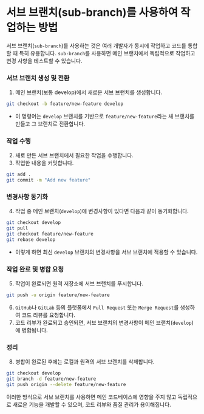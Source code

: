 # 서브 브랜치(sub-branch)를 사용하여 작업하는 방법

서브 브랜치(`sub-branch`)를 사용하는 것은 여러 개발자가 동시에 작업하고 코드를 통합할 때 특히 유용합니다.
`sub-branch`를 사용하면 메인 브랜치에서 독립적으로 작업하고 변경 사항을 테스트할 수 있습니다.

### 서브 브랜치 생성 및 전환

1. 메인 브랜치(보통 develop)에서 새로운 서브 브랜치를 생성합니다.

```bash
git checkout -b feature/new-feature develop
```

- 이 명령어는 `develop` 브랜치를 기반으로 `feature/new-feature`라는 새 브랜치를 만들고 그 브랜치로 전환합니다.

### 작업 수행

2. 새로 만든 서브 브랜치에서 필요한 작업을 수행합니다.
3. 작업한 내용을 커밋합니다.

```bash
git add .
git commit -m "Add new feature"
```

### 변경사항 동기화

4. 작업 중 메인 브랜치(`develop`)에 변경사항이 있다면 다음과 같이 동기화합니다.

```bash
git checkout develop
git pull
git checkout feature/new-feature
git rebase develop
```

- 이렇게 하면 최신 `develop` 브랜치의 변경사항을 서브 브랜치에 적용할 수 있습니다.

### 작업 완료 및 병합 요청

5. 작업이 완료되면 원격 저장소에 서브 브랜치를 푸시합니다.

```bash
git push -u origin feature/new-feature
```

6. `GitHub`나 `GitLab` 등의 플랫폼에서 `Pull Request` 또는 `Merge Request`를 생성하여 코드 리뷰를 요청합니다.
7. 코드 리뷰가 완료되고 승인되면, 서브 브랜치의 변경사항이 메인 브랜치(`develop`)에 병합됩니다.

### 정리

8. 병합이 완료된 후에는 로컬과 원격의 서브 브랜치를 삭제합니다.

```bash
git checkout develop
git branch -d feature/new-feature
git push origin --delete feature/new-feature
```

이러한 방식으로 서브 브랜치를 사용하면 메인 코드베이스에 영향을 주지 않고 독립적으로 새로운 기능을 개발할 수 있으며, 코드 리뷰와 품질 관리가 용이해집니다.

